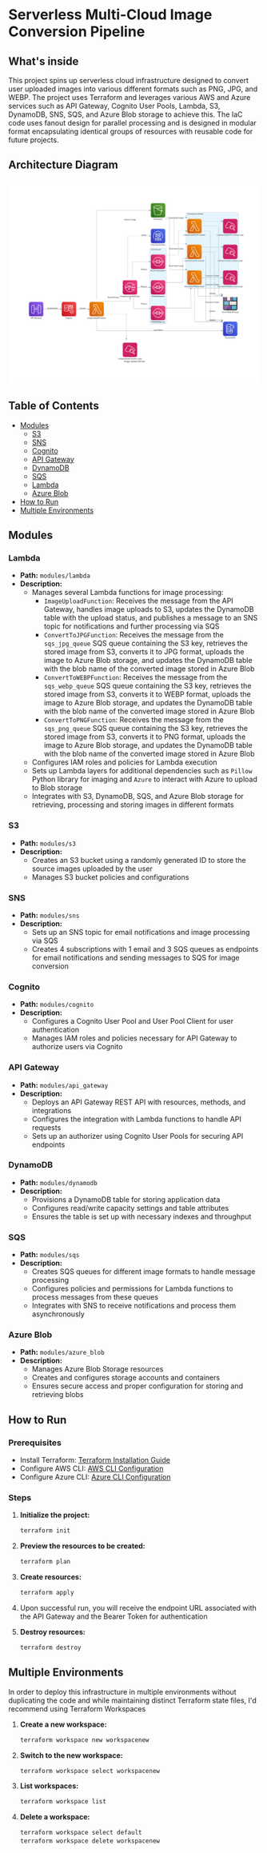 # Serverless Multi-Cloud Image Conversion Pipeline

## What's inside
This project spins up serverless cloud infrastructure designed to convert user uploaded images into various different formats such as PNG, JPG, and WEBP. The project uses Terraform and leverages various AWS and Azure services such as API Gateway, Cognito User Pools, Lambda, S3, DynamoDB, SNS, SQS, and Azure Blob storage to achieve this. The IaC code uses fanout design for parallel processing and is designed in modular format encapsulating identical groups of resources with reusable code for future projects.

## Architecture Diagram
<img alt="Infra" src="./image_upload_service.png">

## Table of Contents
- [Modules](#modules)
  - [S3](#s3)
  - [SNS](#sns)
  - [Cognito](#cognito)
  - [API Gateway](#api-gateway)
  - [DynamoDB](#dynamodb)
  - [SQS](#sqs)
  - [Lambda](#lambda)
  - [Azure Blob](#azure-blob)
- [How to Run](#how-to-run)
- [Multiple Environments](#multiple-environments)

## Modules

### Lambda
- **Path:** `modules/lambda`
- **Description:** 
  - Manages several Lambda functions for image processing:
    - `ImageUploadFunction`: Receives the message from the API Gateway, handles image uploads to S3, updates the DynamoDB table with the upload status, and publishes a message to an SNS topic for notifications and further processing via SQS
    - `ConvertToJPGFunction`: Receives the message from the `sqs_jpg_queue` SQS queue containing the S3 key, retrieves the stored image from S3, converts it to JPG format, uploads the image to Azure Blob storage, and updates the DynamoDB table with the blob name of the converted image stored in Azure Blob 
    - `ConvertToWEBPFunction`: Receives the message from the `sqs_webp_queue` SQS queue containing the S3 key, retrieves the stored image from S3, converts it to WEBP format, uploads the image to Azure Blob storage, and updates the DynamoDB table with the blob name of the converted image stored in Azure Blob 
    - `ConvertToPNGFunction`: Receives the message from the `sqs_png_queue` SQS queue containing the S3 key, retrieves the stored image from S3, converts it to PNG format, uploads the image to Azure Blob storage, and updates the DynamoDB table with the blob name of the converted image stored in Azure Blob  
  - Configures IAM roles and policies for Lambda execution
  - Sets up Lambda layers for additional dependencies such as `Pillow` Python library for imaging and `Azure` to interact with Azure to upload to Blob storage
  - Integrates with S3, DynamoDB, SQS, and Azure Blob storage for retrieving, processing and storing images in different formats

### S3
- **Path:** `modules/s3`
- **Description:** 
  - Creates an S3 bucket using a randomly generated ID to store the source images uploaded by the user
  - Manages S3 bucket policies and configurations

### SNS
- **Path:** `modules/sns`
- **Description:** 
  - Sets up an SNS topic for email notifications and image processing via SQS
  - Creates 4 subscriptions with 1 email and 3 SQS queues as endpoints for email notifications and sending messages to SQS for image conversion

### Cognito
- **Path:** `modules/cognito`
- **Description:** 
  - Configures a Cognito User Pool and User Pool Client for user authentication
  - Manages IAM roles and policies necessary for API Gateway to authorize users via Cognito

### API Gateway
- **Path:** `modules/api_gateway`
- **Description:** 
  - Deploys an API Gateway REST API with resources, methods, and integrations
  - Configures the integration with Lambda functions to handle API requests
  - Sets up an authorizer using Cognito User Pools for securing API endpoints

### DynamoDB
- **Path:** `modules/dynamodb`
- **Description:** 
  - Provisions a DynamoDB table for storing application data
  - Configures read/write capacity settings and table attributes
  - Ensures the table is set up with necessary indexes and throughput

### SQS
- **Path:** `modules/sqs`
- **Description:** 
  - Creates SQS queues for different image formats to handle message processing
  - Configures policies and permissions for Lambda functions to process messages from these queues
  - Integrates with SNS to receive notifications and process them asynchronously

### Azure Blob
- **Path:** `modules/azure_blob`
- **Description:** 
  - Manages Azure Blob Storage resources
  - Creates and configures storage accounts and containers
  - Ensures secure access and proper configuration for storing and retrieving blobs

## How to Run

### Prerequisites
- Install Terraform: [Terraform Installation Guide](https://learn.hashicorp.com/terraform/getting-started/install.html)
- Configure AWS CLI: [AWS CLI Configuration](https://docs.aws.amazon.com/cli/latest/userguide/cli-configure-quickstart.html)
- Configure Azure CLI: [Azure CLI Configuration](https://learn.microsoft.com/en-us/cli/azure/get-started-tutorial-1-prepare-environment?tabs=bash)

### Steps
1. **Initialize the project:**
   ```bash
   terraform init
2. **Preview the resources to be created:**
   ```bash
   terraform plan
3. **Create resources:**
   ```bash
   terraform apply
4. Upon successful run, you will receive the endpoint URL associated with the API Gateway and the Bearer Token for authentication 

5. **Destroy resources:**
   ```bash
   terraform destroy
## Multiple Environments
In order to deploy this infrastructure in multiple environments without duplicating the code and while maintaining distinct Terraform state files, I'd recommend using Terraform Workspaces
1. **Create a new workspace:**
   ```bash
   terraform workspace new workspacenew
2. **Switch to the new workspace:**
   ```bash
   terraform workspace select workspacenew 
3. **List workspaces:**
   ```bash
   terraform workspace list 
4. **Delete a workspace:**
   ```bash
   terraform workspace select default 
   terraform workspace delete workspacenew 